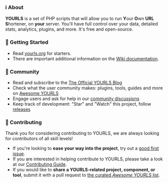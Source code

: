 ### ℹ About

**YOURLS** is a set of PHP scripts that will allow you to run **Y**our **O**wn **URL** **S**hortener, on **your** server. You'll have full control over your data, detailed stats, analytics, plugins, and more. It's free and open-source.

### 🚀 Getting Started

* Read [yourls.org](https://yourls.org) for starters.
* There are important additional information on the [Wiki documentation](https://github.com/YOURLS/YOURLS/wiki/).

### 💬 Community

* Read and subscribe to the [The Official YOURLS Blog](https://blog.yourls.org)
* Check what the user community makes: plugins, tools, guides and more on [Awesome YOURLS](https://github.com/YOURLS/awesome-yourls)
* Engage users and ask for help in our [community discussions](https://github.com/YOURLS/YOURLS/discussions)
* Keep track of development: "Star" and "Watch" this project, follow [releases](https://github.com/YOURLS/YOURLS/releases)

### 🤝 Contributing

Thank you for considering contributing to YOURLS, we are always looking for contributors of
all skill levels!

* If you're looking to **ease your way into the project**, try out a
  [good first issue](https://github.com/YOURLS/YOURLS/contribute).
* If you are interested in helping contribute to YOURLS, please take a look at
  our [Contributing Guide](https://github.com/YOURLS/.github/blob/main/CONTRIBUTING.md).
* If you would like to **share a YOURLS-related project, component, or tool**, submit it with 
  a pull request to [the curated _Awesome YOURLS_ list](https://github.com/YOURLS/awesome-yourls).
